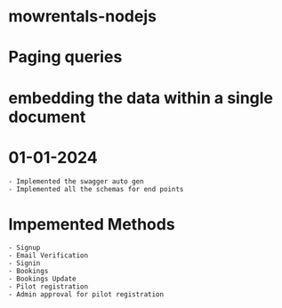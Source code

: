 <!-- @format -->

# mowrentals-nodejs

# Paging queries

# embedding the data within a single document

# 01-01-2024

    - Implemented the swagger auto gen
    - Implemented all the schemas for end points

# Impemented Methods

    - Signup
    - Email Verification
    - Signin
    - Bookings
    - Bookings Update
    - Pilot registration
    - Admin approval for pilot registration
